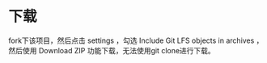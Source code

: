 # 下载

fork下该项目，然后点击 settings ，勾选 Include Git LFS objects in archives  ，然后使用 Download ZIP 功能下载，无法使用git clone进行下载。
